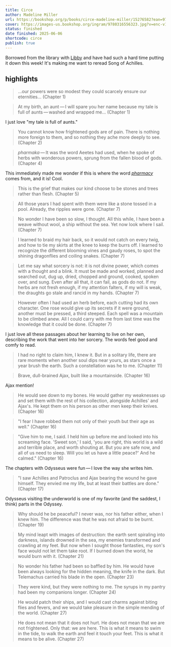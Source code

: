 ```yaml
---
title: Circe
author: Madeline Miller
url: https://bookshop.org/p/books/circe-madeline-miller/15276582?ean=9780316556323&next=t
cover: https://images-us.bookshop.org/ingram/9780316556323.jpg?v=enc-v1
status: finished
date finished: 2025-06-06
shortcode: circe
publish: true
---
```

Borrowed from the library with [Libby](https://libbyapp.com/interview/version/features#18.7.0) and have had such a hard time putting it down this week! It's making me want to reread Song of Achilles. 

## highlights
> ...our powers were so modest they could scarcely ensure our eternities... (Chapter 1)

> At my birth, an aunt — I will spare you her name because my tale is full of aunts — washed and wrapped me... (Chapter 1)

I just love "my tale is full of aunts." 

> You cannot know how frightened gods are of pain. There is nothing more foreign to them, and so nothing they ache more deeply to see. (Chapter 2)

> *pharmaka* — It was the word Aeetes had used, when he spoke of herbs with wonderous powers, sprung from the fallen blood of gods. (Chapter 4)

This immediately made me wonder if this is where the word [*pharmacy*](https://en.wiktionary.org/wiki/pharmacy) comes from, and it is! Cool.

> This is the grief that makes our kind choose to be stones and trees rather than flesh. (Chapter 5)

> All those years I had spent with them were like a stone tossed in a pool. Already, the ripples were gone. (Chapter 7)

> No wonder I have been so slow, I thought. All this while, I have been a weave without wool, a ship without the sea. Yet now look where I sail. (Chapter 7)

> I learned to braid my hair back, so it would not catch on every twig, and how to tie my skirts at the knee to keep the burrs off. I learned to recognize the different blooming vines and gaudy roses, to spot the shining dragonflies and coiling snakes. (Chapter 7)

> Let me say what sorcery is not: it is not divine power, which comes with a thought and a blink. It must be made and worked, planned and searched out, dug up, dried, chopped and ground, cooked, spoken over, and sung. Even after all that, it can fail, as gods do not. If my herbs are not fresh enough, if my attention falters, if my will is weak, the draughts go stale and rancid in my hands. (Chapter 7)

> However often I had used an herb before, each cutting had its own character. One rose would give up its secrets if it were ground, another must be pressed, a third steeped. Each spell was a mountain to be climbed anew. All I could carry with me from last time was the knowledge that it could be done. (Chapter 7)

I just love all these passages about her learning to live on her own, describing the work that went into her sorcery. The words feel good and comfy to read.

> I had no right to claim him, I knew it. But in a solitary life, there are rare moments when another soul dips near yours, as stars once a year brush the earth. Such a constellation was he to me. (Chapter 11)

> Brave, dull-brained Ajax, built like a mountainside. (Chapter 16)

Ajax mention!

> He would see down to my bones. He would gather my weaknesses up and set them with the rest of his collection, alongside Achilles' and Ajax's. He kept them on his person as other men keep their knives. (Chapter 16)

> "I fear I have robbed them not only of their youth but their age as well." (Chapter 16)

> "Give him to me, I said. I held him up before me and looked into his screaming face. 'Sweet son,' I said, 'you are right, this world is a wild and terrible place, and worth shouting at. But you are safe now, and all of us need to sleep. Will you let us have a little peace?' And he calmed." (Chapter 16)

The chapters with Odysseus were fun — I love the way she writes him. 

> "I saw Achilles and Patroclus and Ajax bearing the wound he gave himself. They envied me my life, but at least their battles are done." (Chapter 17)

Odysseus visiting the underworld is one of my favorite (and the saddest, I think) parts in the Odyssey. 

> Why should he be peaceful? I never was, nor his father either, when I knew him. The difference was that he was not afraid to be burnt. (Chapter 19)

> My mind leapt with images of destruction: the earth sent spiraling into darkness, islands drowned in the sea, my enemies transformed and crawling at my feet. But now when I sought those fantasties, my son's face would not let them take root. If I burned down the world, he would burn with it. (Chapter 21)

> No wonder his father had been so baffled by him. He would have been always looking for the hidden meaning, the knife in the dark. But Telemachus carried his blade in the open. (Chapter 23)

> They were kind, but they were nothing to me. The syrups in my pantry had been my companions longer. (Chapter 24)

> He would patch their ships, and I would cast charms against biting flies and fevers, and we would take pleasure in the simple mending of the world. (Chapter 27)

> He does not mean that it does not hurt. He does not mean that we are not frightened. Only that: we are here. This is what it means to swim in the tide, to walk the earth and feel it touch your feet. This is what it means to be alive. (Chapter 27)


